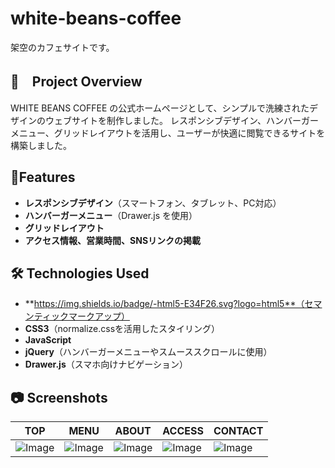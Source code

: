 # white-beans-coffee
架空のカフェサイトです。

## 📌　Project Overview
WHITE BEANS COFFEE の公式ホームページとして、シンプルで洗練されたデザインのウェブサイトを制作しました。
レスポンシブデザイン、ハンバーガーメニュー、グリッドレイアウトを活用し、ユーザーが快適に閲覧できるサイトを構築しました。

## 🔹Features
- **レスポンシブデザイン**（スマートフォン、タブレット、PC対応）
- **ハンバーガーメニュー**（Drawer.js を使用）
- **グリッドレイアウト**
- **アクセス情報、営業時間、SNSリンクの掲載**

## 🛠️ Technologies Used
- **https://img.shields.io/badge/-html5-E34F26.svg?logo=html5**（セマンティックマークアップ）
- **CSS3**（normalize.cssを活用したスタイリング）
- **JavaScript**
- **jQuery**（ハンバーガーメニューやスムーススクロールに使用）
- **Drawer.js**（スマホ向けナビゲーション）

## 📷 Screenshots
| TOP | MENU | ABOUT | ACCESS | CONTACT |
|-------------|---------|---------|---------|---------|
| ![Image](https://github.com/user-attachments/assets/84239981-e47a-4ee4-8b51-e114109ba473) | ![Image](https://github.com/user-attachments/assets/cfa7470a-5979-4c38-9b04-325ecc073996) | ![Image](https://github.com/user-attachments/assets/c57cb17f-67ba-49e7-a966-a457703f351b) |![Image](https://github.com/user-attachments/assets/e9744792-ef23-4b71-af5f-7dca18c5badf)|![Image](https://github.com/user-attachments/assets/87451441-ab7f-4eac-8fa1-044d32ad2771)|

